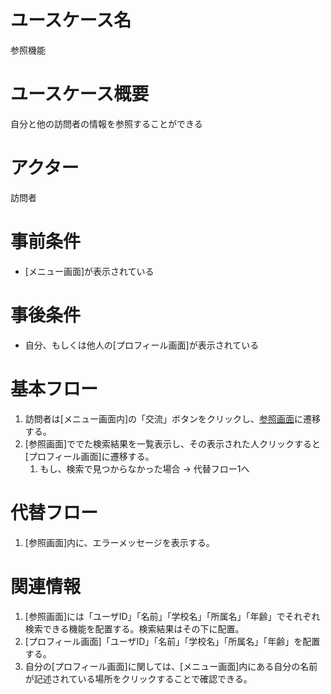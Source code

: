 # ユースケース名
参照機能

# ユースケース概要
自分と他の訪問者の情報を参照することができる

# アクター
訪問者

# 事前条件
- [メニュー画面]が表示されている

# 事後条件
- 自分、もしくは他人の[プロフィール画面]が表示されている

# 基本フロー
1. 訪問者は[メニュー画面内]の「交流」ボタンをクリックし、[参照画面](関連情報1)に遷移する。
2. [参照画面]ででた検索結果を一覧表示し、その表示された人クリックすると[プロフィール画面]に遷移する。
    1. もし、検索で見つからなかった場合 → 代替フロー1へ

# 代替フロー
1. [参照画面]内に、エラーメッセージを表示する。

# 関連情報
1. [参照画面]には「ユーザID」「名前」「学校名」「所属名」「年齢」でそれぞれ検索できる機能を配置する。検索結果はその下に配置。
2. [プロフィール画面]「ユーザID」「名前」「学校名」「所属名」「年齢」を配置する。
3. 自分の[プロフィール画面]に関しては、[メニュー画面]内にある自分の名前が記述されている場所をクリックすることで確認できる。